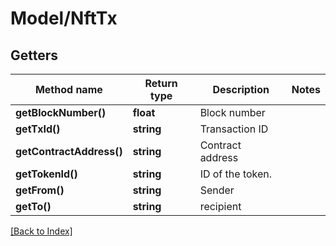 # Model/NftTx

## Getters

Method name | Return type | Description | Notes
------------ | ------------- | ------------- | -------------
**getBlockNumber()** | **float** | Block number |
**getTxId()** | **string** | Transaction ID |
**getContractAddress()** | **string** | Contract address |
**getTokenId()** | **string** | ID of the token. |
**getFrom()** | **string** | Sender |
**getTo()** | **string** | recipient |

[[Back to Index]](../index.md)
